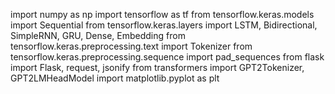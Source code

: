 import numpy as np
import tensorflow as tf
from tensorflow.keras.models import Sequential
from tensorflow.keras.layers import LSTM, Bidirectional, SimpleRNN, GRU, Dense, Embedding
from tensorflow.keras.preprocessing.text import Tokenizer
from tensorflow.keras.preprocessing.sequence import pad_sequences
from flask import Flask, request, jsonify
from transformers import GPT2Tokenizer, GPT2LMHeadModel
import matplotlib.pyplot as plt
